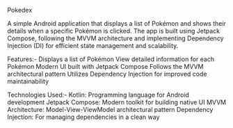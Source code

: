 Pokedex 

A simple Android application that displays a list of Pokémon and shows their details when a specific Pokémon is clicked. The app is built using Jetpack Compose, following the MVVM architecture and implementing Dependency Injection (DI) for efficient state management and scalability.

Features:-
Displays a list of Pokémon
View detailed information for each Pokémon
Modern UI built with Jetpack Compose
Follows the MVVM architectural pattern
Utilizes Dependency Injection for improved code maintainability

Technologies Used:-
Kotlin: Programming language for Android development
Jetpack Compose: Modern toolkit for building native UI
MVVM Architecture: Model-View-ViewModel architectural pattern
Dependency Injection: For managing dependencies in a clean way
